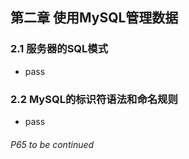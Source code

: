 ## 第二章  使用MySQL管理数据
### 2.1 服务器的SQL模式
- pass

### 2.2 MySQL的标识符语法和命名规则
- pass


###### P65 to be continued